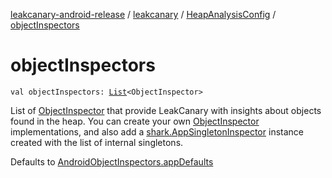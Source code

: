 [leakcanary-android-release](../../index.md) / [leakcanary](../index.md) / [HeapAnalysisConfig](index.md) / [objectInspectors](./object-inspectors.md)

# objectInspectors

`val objectInspectors: `[`List`](https://kotlinlang.org/api/latest/jvm/stdlib/kotlin.collections/-list/index.html)`<ObjectInspector>`

List of [ObjectInspector](#) that provide LeakCanary with insights about objects found in the
heap. You can create your own [ObjectInspector](#) implementations, and also add
a [shark.AppSingletonInspector](#) instance created with the list of internal singletons.

Defaults to [AndroidObjectInspectors.appDefaults](#)

